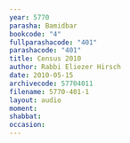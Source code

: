 ```yaml
---
year: 5770
parasha: Bamidbar
bookcode: "4"
fullparashacode: "401"
parashacode: "401"
title: Census 2010
author: Rabbi Eliezer Hirsch
date: 2010-05-15
archivecode: 57704011
filename: 5770-401-1
layout: audio
moment: 
shabbat: 
occasion: 
---
```

